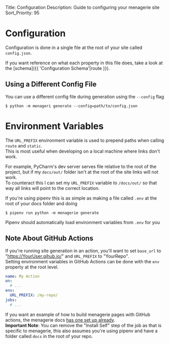 Title: Configuration
Description: Guide to configuring your menagerie site
Sort_Priority: 95

# Configuration

Configuration is done in a single file at the root of your site called `config.json`.  

If you want reference on what each property in this file does, take a look at the [schema]({{ 'Configuration Schema'|route }}).  

## Using a Different Config File

You can use a different config file during generation using the `--config` flag
```shell
$ python -m menageri generate --config=path/to/config.json
```

# Environment Variables

The `URL_PREFIX` environment variable is used to prepend paths when calling `route` and `static`.  
This is most useful when developing on a local machine where links don't work.

For example, PyCharm's dev server serves file relative to the root of the project, but if my `docs/out/` folder isn't at the root of the site links will not work.  
To counteract this I can set my `URL_PREFIX` variable to `/docs/out/` so that way all links will point to the correct location.  

If you're using pipenv this is as simple as making a file called `.env` at the root of your docs folder and doing
```shell
$ pipenv run python -m menagerie generate
```
Pipenv should automatically load environment variables from `.env` for you

## Note About GitHub Actions

If you're running site generation in an action, you'll want to set `base_url` to "https://YourUser.gihub.io/" and `URL_PREFIX` to "YourRepo".  
Setting environment variables in GitHub Actions can be done with the `env` property at the root level.

```yaml
name: My Action
on:
  # ...
env:
  URL_PREFIX: /my-repo/
jobs:
  # ...
```

If you want an example of how to build menagerie pages with GitHub actions, the menagerie docs [has one set up already](https://github.com/Bwc9876/menagerie/blob/master/.github/workflows/build-docs.yml).  
**Important Note**: You can remove the "Install Self" step of the job as that is specific to menagerie, this also assumes you're using pipenv and have a folder called `docs` in the root of your repo.